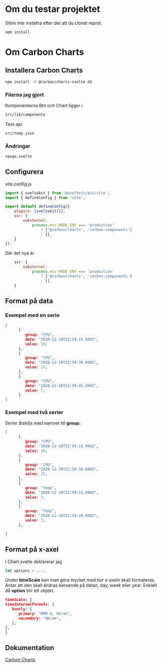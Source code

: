
# Om du testar projektet
Glöm inte installra efter det att du clonat reprot.
```bash
npm install
```
# Om Carbon Charts 
## Installera Carbon Charts

```bash
npm install -D @carbon/charts-svelte d3
```
### Filerna jag gjort
Komponenterna Btn och Chart ligger i
```bash
src/lib/components
```
Test-api 
```bash
src/temp.json
```

### Ändringar
```bash
+page.svelte
```

## Configurera
vite.config.js
```javascript
import { sveltekit } from '@sveltejs/kit/vite';
import { defineConfig } from 'vite';

export default defineConfig({
	plugins: [sveltekit()],
	ssr: {
		noExternal:
			process.env.NODE_ENV === 'production'
				? ['@carbon/charts', 'carbon-components']
				: [],
	}
});
```
Där det nya är
```javascript
	ssr: {
		noExternal:
			process.env.NODE_ENV === 'production'
				? ['@carbon/charts', 'carbon-components']
				: [],
	}
```

## Format på data
### Exempel med en serie
```json
[
      {
         group: "CPU",
         date: "2020-12-10T22:59:15.000Z",
         value: 10,
      },
      {
         group: "CPU",
         date: "2020-12-10T22:59:30.000Z",
         value: 15,
      },
      {
         group: "CPU",
         date: "2020-12-10T22:59:45.000Z",
         value: 7,
      }
]
```
### Exempel med två serier
Serier åtskiljs med namnet till **group:**
```json
[
      {
         group: "CPU",
         date: "2020-12-10T22:59:15.000Z",
         value: 10,
      },
      {
         group: "CPU",
         date: "2020-12-10T22:59:30.000Z",
         value: 15,
      },
      {
         group: "Temp",
         date: "2020-12-10T22:59:15.000Z",
         value: 3,
      },
      {
         group: "Temp",
         date: "2020-12-10T22:59:30.000Z",
         value: 7,
      },

]
```

## Format på x-axel
I Chart.svelte deklarerar jag 
```javascript
let options = ...;
```
Under **timeScale** kan man göra mycket med hur x-axeln skall formateras. Antar att den skall ändras beroende på datan, day, week eller year.
Enklelt då **option** blir ett objekt.

```json
timeScale: {
timeIntervalFormats: {
   hourly: {
      primary: "MMM d, HH:mm",
      secondary: "HH:mm",
   },
},
}
```
## Dokumentation 
[Carbon Charts](https://charts.carbondesignsystem.com/?path=/story/docs--welcome)
